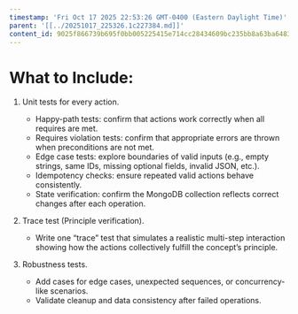 ```yaml
---
timestamp: 'Fri Oct 17 2025 22:53:26 GMT-0400 (Eastern Daylight Time)'
parent: '[[../20251017_225326.1c227384.md]]'
content_id: 9025f866739b695f0bb005225415e714cc28434609bc235bb8a63ba6483e95e2
---
```


# What to Include:

1. Unit tests for every action.
   * Happy-path tests: confirm that actions work correctly when all requires are met.
   * Requires violation tests: confirm that appropriate errors are thrown when preconditions are not met.
   * Edge case tests: explore boundaries of valid inputs (e.g., empty strings, same IDs, missing optional fields, invalid JSON, etc.).
   * Idempotency checks: ensure repeated valid actions behave consistently.
   * State verification: confirm the MongoDB collection reflects correct changes after each operation.

2. Trace test (Principle verification).
   * Write one “trace” test that simulates a realistic multi-step interaction showing how the actions collectively fulfill the concept’s principle.

3. Robustness tests.
   * Add cases for edge cases, unexpected sequences, or concurrency-like scenarios.
   * Validate cleanup and data consistency after failed operations.
